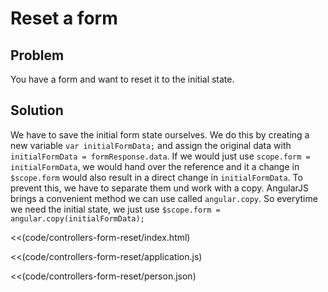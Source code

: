 # Reset a form

## Problem

You have a form and want to reset it to the initial state.


## Solution

We have to save the initial form state ourselves. We do this by creating a new variable `var initialFormData;` and
assign the original data with `initialFormData = formResponse.data`. If we would just use `scope.form =
initialFormData`, we would hand over the reference and it a change in `$scope.form` would also result in a direct
change in `initialFormData`. To prevent this, we have to separate them und work with a copy. AngularJS brings a
convenient method we can use called `angular.copy`. So everytime we need the initial state, we just use `$scope.form = angular.copy(initialFormData);`


<<(code/controllers-form-reset/index.html)

<<(code/controllers-form-reset/application.js)

<<(code/controllers-form-reset/person.json)



